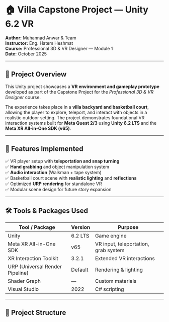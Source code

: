 # 🏠 Villa Capstone Project — Unity 6.2 VR

**Author:** Muhannad Anwar & Team  
**Instructor:** Eng. Hatem Heshmat  
**Course:** Professional 3D & VR Designer — Module 1  
**Date:** October 2025  

---

## 🎯 Project Overview

This Unity project showcases a **VR environment and gameplay prototype** developed as part of the Capstone Project for the *Professional 3D & VR Designer* course.  

The experience takes place in a **villa backyard and basketball court**, allowing the player to explore, teleport, and interact with objects in a realistic outdoor setting. The project demonstrates foundational VR interaction systems built for **Meta Quest 2/3** using **Unity 6.2 LTS** and the **Meta XR All-in-One SDK (v65)**.

---

## 🧱 Features Implemented

✅ VR player setup with **teleportation and snap turning**  
✅ **Hand grabbing** and object manipulation system  
✅ **Audio interaction** (Walkman + tape system)  
✅ Basketball court scene with **realistic lighting** and **reflections**  
✅ Optimized **URP rendering** for standalone VR  
✅ Modular scene design for future story expansion  

---

## 🛠️ Tools & Packages Used

| Tool / Package | Version | Purpose |
|----------------|----------|----------|
| Unity | 6.2 LTS | Game engine |
| Meta XR All-in-One SDK | v65 | VR input, teleportation, grab system |
| XR Interaction Toolkit | 3.2.1 | Extended VR interactions |
| URP (Universal Render Pipeline) | Default | Rendering & lighting |
| Shader Graph | — | Custom materials |
| Visual Studio | 2022 | C# scripting |

---

## 📁 Project Structure

